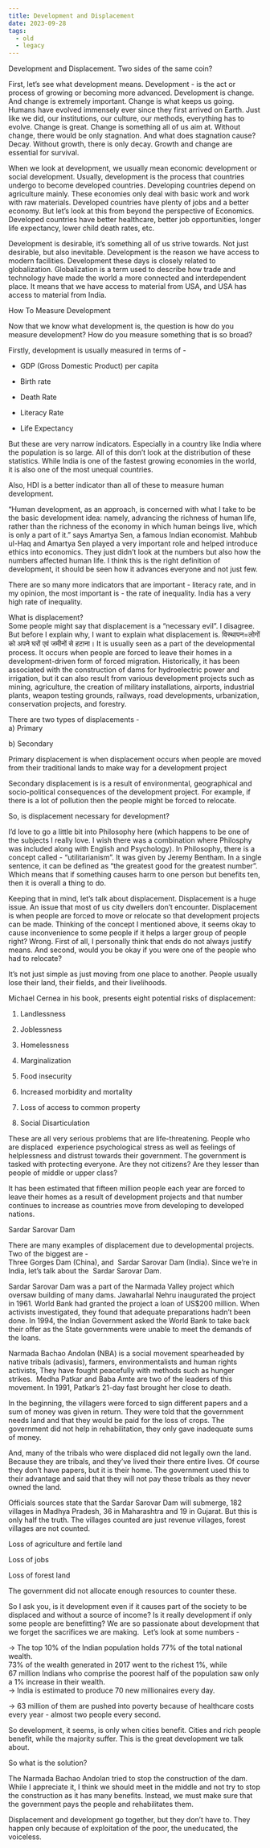 ```yaml
---
title: Development and Displacement
date: 2023-09-28
tags:
  - old
  - legacy
---
```

Development and Displacement. Two sides of the same coin? 

  

First, let’s see what development means. Development - is the act or process of growing or becoming more advanced. Development is change. And change is extremely important. Change is what keeps us going. Humans have evolved immensely ever since they first arrived on Earth. Just like we did, our institutions, our culture, our methods, everything has to evolve. Change is great. Change is something all of us aim at. Without change, there would be only stagnation. And what does stagnation cause? Decay. Without growth, there is only decay. Growth and change are essential for survival. 

  

When we look at development, we usually mean economic development or social development. Usually, development is the process that countries undergo to become developed countries. Developing countries depend on agriculture mainly. These economies only deal with basic work and work with raw materials. Developed countries have plenty of jobs and a better economy. But let’s look at this from beyond the perspective of Economics. Developed countries have better healthcare, better job opportunities, longer life expectancy, lower child death rates, etc. 

  

Development is desirable, it’s something all of us strive towards. Not just desirable, but also inevitable. Development is the reason we have access to modern facilities. Development these days is closely related to globalization. Globalization is a term used to describe how trade and technology have made the world a more connected and interdependent place. It means that we have access to material from USA, and USA has access to material from India.  
  
How To Measure Development

Now that we know what development is, the question is how do you measure development? How do you measure something that is so broad?  
  
Firstly, development is usually measured in terms of - 

- GDP (Gross Domestic Product) per capita
    

- Birth rate
    
- Death Rate
    
- Literacy Rate
    
- Life Expectancy
    

  

But these are very narrow indicators. Especially in a country like India where the population is so large. All of this don’t look at the distribution of these statistics. While India is one of the fastest growing economies in the world, it is also one of the most unequal countries.  
  
Also, HDI is a better indicator than all of these to measure human development. 

“Human development, as an approach, is concerned with what I take to be the basic development idea: namely, advancing the richness of human life, rather than the richness of the economy in which human beings live, which is only a part of it.” says Amartya Sen, a famous Indian economist. Mahbub ul-Haq and Amartya Sen played a very important role and helped introduce ethics into economics. They just didn’t look at the numbers but also how the numbers affected human life. I think this is the right definition of development, it should be seen how it advances everyone and not just few.  
  

There are so many more indicators that are important - literacy rate, and in my opinion, the most important is - the rate of inequality. India has a very high rate of inequality.  
  

What is displacement?  
Some people might say that displacement is a “necessary evil”. I disagree. But before I explain why, I want to explain what displacement is. विस्थापन=लोगों को अपने घरों एवं जमीनों से हटाना। It is usually seen as a part of the developmental process. It occurs when people are forced to leave their homes in a development-driven form of forced migration. Historically, it has been associated with the construction of dams for hydroelectric power and irrigation, but it can also result from various development projects such as mining, agriculture, the creation of military installations, airports, industrial plants, weapon testing grounds, railways, road developments, urbanization, conservation projects, and forestry.

  

There are two types of displacements -  
a) Primary 

b) Secondary  
  
Primary displacement is when displacement occurs when people are moved from their traditional lands to make way for a development project

  
Secondary displacement is is a result of environmental, geographical and socio-political consequences of the development project. For example, if there is a lot of pollution then the people might be forced to relocate.  

  

So, is displacement necessary for development? 

I’d love to go a little bit into Philosophy here (which happens to be one of the subjects I really love. I wish there was a combination where Philosphy was included along with English and Psychology). In Philosophy, there is a concept called - “utilitarianism”. It was given by Jeremy Bentham. In a single sentence, it can be defined as “the greatest good for the greatest number”. Which means that if something causes harm to one person but benefits ten, then it is overall a thing to do. 

  

Keeping that in mind, let’s talk about displacement. Displacement is a huge issue. An issue that most of us city dwellers don’t encounter. Displacement is when people are forced to move or relocate so that development projects can be made. Thinking of the concept I mentioned above, it seems okay to cause inconvenience to some people if it helps a larger group of people right? Wrong. First of all, I personally think that ends do not always justify means. And second, would you be okay if you were one of the people who had to relocate?  
  
It’s not just simple as just moving from one place to another. People usually lose their land, their fields, and their livelihoods. 

  
  

Michael Cernea in his book, presents eight potential risks of displacement:

  

1. Landlessness
    
2. Joblessness
    
3. Homelessness
    
4. Marginalization
    
5. Food insecurity
    
6. Increased morbidity and mortality
    
7. Loss of access to common property
    
8. Social Disarticulation
    

  

These are all very serious problems that are life-threatening. People who are displaced  experience psychological stress as well as feelings of helplessness and distrust towards their government. The government is tasked with protecting everyone. Are they not citizens? Are they lesser than people of middle or upper class? 

  

It has been estimated that fifteen million people each year are forced to leave their homes as a result of development projects and that number continues to increase as countries move from developing to developed nations.

  

Sardar Sarovar Dam

There are many examples of displacement due to developmental projects. Two of the biggest are -  
Three Gorges Dam (China), and  Sardar Sarovar Dam (India). Since we’re in India, let’s talk about the  Sardar Sarovar Dam. 

  

Sardar Sarovar Dam was a part of the Narmada Valley project which oversaw building of many dams. Jawaharlal Nehru inaugurated the project in 1961. World Bank had granted the project a loan of US$200 million. When activists investigated, they found that adequate preparations hadn’t been done. In 1994, the Indian Government asked the World Bank to take back their offer as the State governments were unable to meet the demands of the loans. 

  

Narmada Bachao Andolan (NBA) is a social movement spearheaded by native tribals (adivasis), farmers, environmentalists and human rights activists, They have fought peacefully with methods such as hunger strikes.  Medha Patkar and Baba Amte are two of the leaders of this movement. In 1991, Patkar’s 21-day fast brought her close to death.  
  
In the beginning, the villagers were forced to sign different papers and a sum of money was given in return. They were told that the government needs land and that they would be paid for the loss of crops. The government did not help in rehabilitation, they only gave inadequate sums of money.  
  
And, many of the tribals who were displaced did not legally own the land. Because they are tribals, and they’ve lived their there entire lives. Of course they don’t have papers, but it is their home. The government used this to their advantage and said that they will not pay these tribals as they never owned the land.  
  
Officials sources state that the Sardar Sarovar Dam will submerge, 182 villages in Madhya Pradesh, 36 in Maharashtra and 19 in Gujarat. But this is only half the truth. The villages counted are just revenue villages, forest villages are not counted.  
  
Loss of agriculture and fertile land

  

Loss of jobs

  

Loss of forest land 

  

The government did not allocate enough resources to counter these.  
  
So I ask you, is it development even if it causes part of the society to be displaced and without a source of income? Is it really development if only some people are benefitting? We are so passionate about development that we forget the sacrifices we are making.  Let’s look at some numbers - 

  
-> The top 10% of the Indian population holds 77% of the total national wealth.  
73% of the wealth generated in 2017 went to the richest 1%, while  
67 million Indians who comprise the poorest half of the population saw only a 1% increase in their wealth.  
-> India is estimated to produce 70 new millionaires every day.

-> 63 million of them are pushed into poverty because of healthcare costs every year - almost two people every second.

  

So development, it seems, is only when cities benefit. Cities and rich people benefit, while the majority suffer. This is the great development we talk about.  
  
So what is the solution?

The Narmada Bachao Andolan tried to stop the construction of the dam. While I appreciate it, I think we should meet in the middle and not try to stop the construction as it has many benefits. Instead, we must make sure that the government pays the people and rehabilitates them.  
  
Displacement and development go together, but they don’t have to. They happen only because of exploitation of the poor, the uneducated, the voiceless.